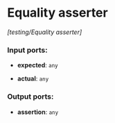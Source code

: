 # Equality asserter

_[testing/Equality asserter]_

### Input ports:

* __expected__: ` any `


* __actual__: ` any `

### Output ports:

* __assertion__: ` any `

